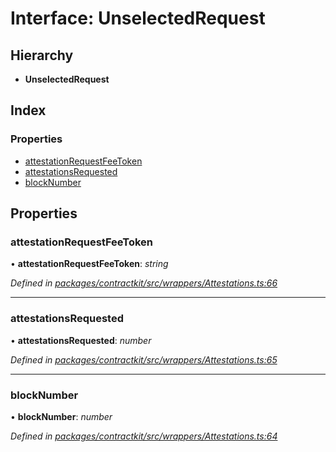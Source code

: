 # Interface: UnselectedRequest

## Hierarchy

* **UnselectedRequest**

## Index

### Properties

* [attestationRequestFeeToken](_wrappers_attestations_.unselectedrequest.md#attestationrequestfeetoken)
* [attestationsRequested](_wrappers_attestations_.unselectedrequest.md#attestationsrequested)
* [blockNumber](_wrappers_attestations_.unselectedrequest.md#blocknumber)

## Properties

###  attestationRequestFeeToken

• **attestationRequestFeeToken**: *string*

*Defined in [packages/contractkit/src/wrappers/Attestations.ts:66](https://github.com/celo-org/celo-monorepo/blob/master/packages/contractkit/src/wrappers/Attestations.ts#L66)*

___

###  attestationsRequested

• **attestationsRequested**: *number*

*Defined in [packages/contractkit/src/wrappers/Attestations.ts:65](https://github.com/celo-org/celo-monorepo/blob/master/packages/contractkit/src/wrappers/Attestations.ts#L65)*

___

###  blockNumber

• **blockNumber**: *number*

*Defined in [packages/contractkit/src/wrappers/Attestations.ts:64](https://github.com/celo-org/celo-monorepo/blob/master/packages/contractkit/src/wrappers/Attestations.ts#L64)*
